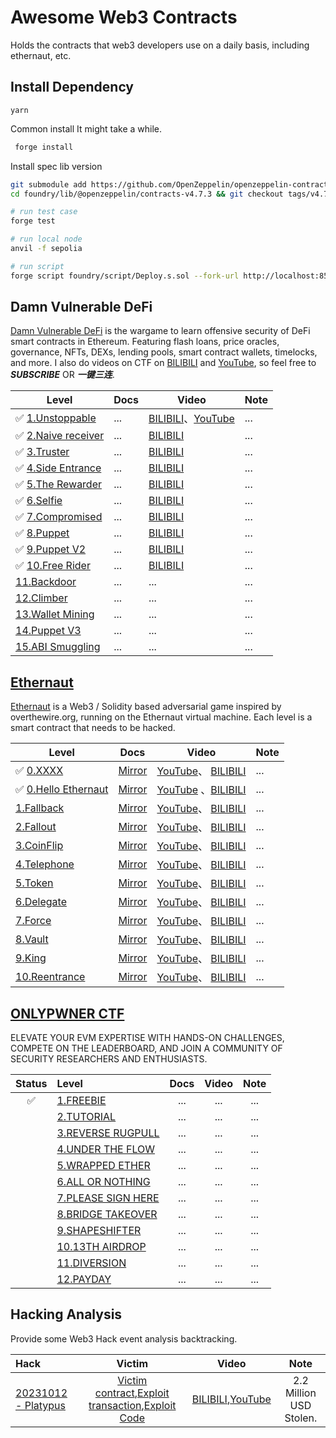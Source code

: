 # Awesome Web3 Contracts

Holds the contracts that web3 developers use on a daily basis, including ethernaut, etc.

## Install Dependency

```yarn
yarn
```

Common install
It might take a while.

```bash
 forge install
```

Install spec lib version

```bash
git submodule add https://github.com/OpenZeppelin/openzeppelin-contracts foundry/lib/@openzeppelin/contracts-v4.7.3
cd foundry/lib/@openzeppelin/contracts-v4.7.3 && git checkout tags/v4.7.3 && cd ../../../../
```

```bash
# run test case
forge test

# run local node
anvil -f sepolia

# run script
forge script foundry/script/Deploy.s.sol --fork-url http://localhost:8545 --broadcast
```

## Damn Vulnerable DeFi

[Damn Vulnerable DeFi](https://www.damnvulnerabledefi.xyz/) is the wargame to learn offensive security of DeFi smart contracts in Ethereum. Featuring flash loans, price oracles, governance, NFTs, DEXs, lending pools, smart contract wallets, timelocks, and more. I also do videos on CTF on [BILIBILI](https://www.bilibili.com/list/3493272831920239?desc=0&sid=3695249&bvid=BV1aw411C7E8) and [YouTube](https://www.youtube.com/watch?v=GJwiet8NGS4&list=PLYYL7LUg7BXTTOHhLmh4zjOwdSjhnKtVE&index=1), so feel free to ***SUBSCRIBE*** OR  ***一键三连***.

| Level | Docs | Video | Note |
| -------- | --- | ------ | ---- |
| ✅ [1.Unstoppable](https://www.damnvulnerabledefi.xyz/challenges/unstoppable/) | ...  | [BILIBILI](https://www.bilibili.com/list/3493272831920239?desc=0&sid=3695249&bvid=BV1wN411t7Ss)、[YouTube](https://www.youtube.com/watch?v=DcH2fm30i_o&list=PLYYL7LUg7BXTTOHhLmh4zjOwdSjhnKtVE&index=2) | ... |
| ✅ [2.Naive receiver](https://www.damnvulnerabledefi.xyz/challenges/naive-receiver/) | ...  |  [BILIBILI](https://www.bilibili.com/list/3493272831920239?desc=0&sid=3695249&bvid=BV1nN411t7FM) | ... |
| ✅ [3.Truster](https://www.damnvulnerabledefi.xyz/challenges/truster/) | ...  | [BILIBILI](https://www.bilibili.com/list/3493272831920239?desc=0&sid=3695249&bvid=BV1iQ4y1s7Vy) | ... |
| ✅ [4.Side Entrance](https://www.damnvulnerabledefi.xyz/challenges/side-entrance/)| ...  | [BILIBILI](https://www.bilibili.com/list/3493272831920239?desc=0&sid=3695249&bvid=BV11w411678R)  | ... |
| ✅ [5.The Rewarder](https://www.damnvulnerabledefi.xyz/challenges/the-rewarder/) | ... | [BILIBILI](https://www.bilibili.com/list/3493272831920239?desc=0&sid=3695249&bvid=BV1QN411s7bj)   | ... |
| ✅ [6.Selfie](https://www.damnvulnerabledefi.xyz/challenges/selfie/) | ...  | [BILIBILI](https://www.bilibili.com/list/3493272831920239?desc=0&sid=3695249&bvid=BV1cN4y1C7Ly) | ... |
| ✅ [7.Compromised](https://www.damnvulnerabledefi.xyz/challenges/compromised/) | ...  | [BILIBILI](https://www.bilibili.com/list/3493272831920239?desc=0&sid=3695249&bvid=BV1vu4y1p7nH) | ... |
| ✅ [8.Puppet](https://www.damnvulnerabledefi.xyz/challenges/puppet/) | ...  | [BILIBILI](https://www.bilibili.com/list/3493272831920239?desc=0&sid=3695249&bvid=BV1XC4y1G7tj) | ... |
| ✅ [9.Puppet V2](https://www.damnvulnerabledefi.xyz/challenges/puppet-v2/) | ...  |[BILIBILI](https://www.bilibili.com/list/3493272831920239?desc=0&sid=3695249&bvid=BV1784y1d7X3)| ... |
| ✅ [10.Free Rider](https://www.damnvulnerabledefi.xyz/challenges/free-rider/) | ...  | [BILIBILI](https://www.bilibili.com/video/BV1784y1d7X3) | ... |
|  [11.Backdoor]() | ...  | ... | ... |
|  [12.Climber]() | ...  | ... | ... |
|  [13.Wallet Mining]() | ...  | ... | ... |
|  [14.Puppet V3]() | ...  | ... | ... |
|  [15.ABI Smuggling]() | ...  | ... | ... |


## [Ethernaut](https://ethernaut.openzeppelin.com/)

[Ethernaut](https://ethernaut.openzeppelin.com/) is a Web3 / Solidity based adversarial game inspired by overthewire.org, running on the Ethernaut virtual machine. Each level is a smart contract that needs to be hacked.


| Level | Docs | Video | Note |
| -------- | --- | ------ | ---- |
| ✅  [0.XXXX]() | [Mirror]()  | [YouTube]()、 [BILIBILI]() | ... |
| ✅  [0.Hello Ethernaut](https://ethernaut.openzeppelin.com/level/0x7E0f53981657345B31C59aC44e9c21631Ce710c7) | [Mirror]() | [YouTube](https://www.youtube.com/watch?v=BE0J7I13CPo)  、[BILIBILI](https://www.bilibili.com/video/BV1GV411w7bk) | ... |
|   [1.Fallback]() | [Mirror]()  | [YouTube]()、 [BILIBILI]() | ... |
|   [2.Fallout]() | [Mirror]()  | [YouTube]()、 [BILIBILI]() | ... |
|   [3.CoinFlip]() | [Mirror]()  | [YouTube]()、 [BILIBILI]() | ... |
|   [4.Telephone]() | [Mirror]()  | [YouTube]()、 [BILIBILI]() | ... |
|   [5.Token]() | [Mirror]()  | [YouTube]()、 [BILIBILI]() | ... |
|   [6.Delegate]() | [Mirror]()  | [YouTube]()、 [BILIBILI]() | ... |
|   [7.Force]() | [Mirror]()  | [YouTube]()、 [BILIBILI]() | ... |
|   [8.Vault]() | [Mirror]()  | [YouTube]()、 [BILIBILI]() | ... |
|   [9.King]() | [Mirror]()  | [YouTube]()、 [BILIBILI]() | ... |
|   [10.Reentrance]() | [Mirror]()  | [YouTube]()、 [BILIBILI]() | ... |


## [ONLYPWNER CTF](https://onlypwner.xyz)

ELEVATE YOUR EVM EXPERTISE WITH HANDS-ON CHALLENGES, COMPETE ON THE LEADERBOARD, AND JOIN A COMMUNITY OF SECURITY RESEARCHERS AND ENTHUSIASTS.

| Status | Level                                                    | Docs | Video | Note |
| :----: | :------------------------------------------------------- | :--: | :---: | :--: |
|   ✅   | [1.FREEBIE](https://onlypwner.xyz/challenges/5)          | ...  |  ...  | ...  |
|        | [2.TUTORIAL](https://onlypwner.xyz/challenges/1)         | ...  |  ...  | ...  |
|        | [3.REVERSE RUGPULL](https://onlypwner.xyz/challenges/7)  | ...  |  ...  | ...  |
|        | [4.UNDER THE FLOW](https://onlypwner.xyz/challenges/9)   | ...  |  ...  | ...  |
|        | [5.WRAPPED ETHER](https://onlypwner.xyz/challenges/12)   | ...  |  ...  | ...  |
|        | [6.ALL OR NOTHING](https://onlypwner.xyz/challenges/10)  | ...  |  ...  | ...  |
|        | [7.PLEASE SIGN HERE](https://onlypwner.xyz/challenges/6) | ...  |  ...  | ...  |
|        | [8.BRIDGE TAKEOVER](https://onlypwner.xyz/challenges/3)  | ...  |  ...  | ...  |
|        | [9.SHAPESHIFTER](https://onlypwner.xyz/challenges/8)     | ...  |  ...  | ...  |
|        | [10.13TH AIRDROP](https://onlypwner.xyz/challenges/2)    | ...  |  ...  | ...  |
|        | [11.DIVERSION](https://onlypwner.xyz/challenges/4)       | ...  |  ...  | ...  |
|        | [12.PAYDAY](https://onlypwner.xyz/challenges/11)         | ...  |  ...  | ...  |


## Hacking Analysis

Provide some Web3 Hack event analysis backtracking.

| Hack                                                    |  Victim | Video | Note |
| :------------------------------------------------------- | :--: | :---: | :--: |
| [20231012 - Platypus](https://mirror.xyz/leekdev.eth/RYeKmdl1rkds5IwKTw2Wnr8zLzEDug02xseUZ_wMwvA)|[Victim contract](https://snowtrace.io/address/0x4658EA7e9960D6158a261104aAA160cC953bb6ba),[Exploit transaction](https://snowtrace.io/tx/0xab5f6242fb073af1bb3cd6e891bc93d247e748a69e599a3744ff070447acb20f),[Exploit Code](./contracts/Hack/20231012-Platypus.sol) |  [BILIBILI](https://www.bilibili.com/video/BV14u4y1E7nk),[YouTube](https://www.youtube.com/watch?v=THp4budcfpc)  | 2.2 Million USD Stolen.  |

